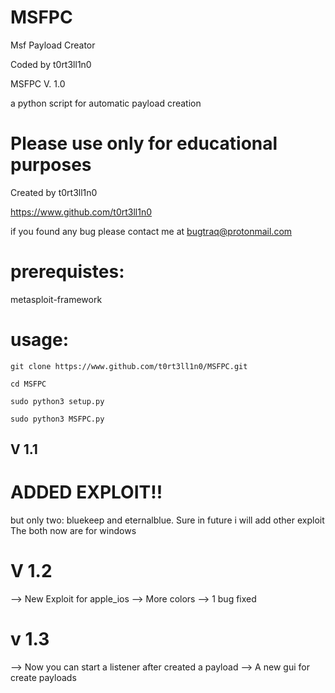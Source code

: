 # MSFPC
Msf
Payload
Creator

Coded by t0rt3ll1n0

MSFPC V. 1.0

a python script for automatic payload creation

# Please use only for educational purposes

Created by t0rt3ll1n0

https://www.github.com/t0rt3ll1n0

if you found any bug please contact me at bugtraq@protonmail.com

# prerequistes:
metasploit-framework

# usage:
```shell
git clone https://www.github.com/t0rt3ll1n0/MSFPC.git
```
```shell
cd MSFPC
```
```shell
sudo python3 setup.py
```
```shell
sudo python3 MSFPC.py
```
## V 1.1
# ADDED EXPLOIT!!
but only two: bluekeep and eternalblue.
Sure in future i will add other exploit
The both now are for windows

# V 1.2 
--> New Exploit for apple_ios
--> More colors
--> 1 bug fixed
# v 1.3
--> Now you can start a listener after created a payload
--> A new gui for create payloads

